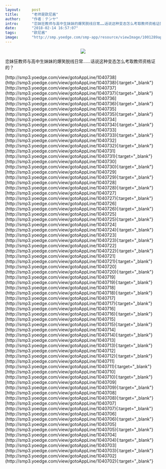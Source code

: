 ```yaml
---
layout:     post
title:      "老师是欧尼酱"
author:     "作者：テンヤ"
intro:      "恋妹狂教师与高中生妹妹的爆笑脱线日常……话说这种变态怎么考取教师资格证的？"
date:       "2018-02-14 16:57:07"
tags:       "欧尼酱"
image:      "http://smp.yoedge.com/smp-app/resource/viewImage/1001289appline.png"
---
```

<div style="text-align: center">
<p><img src="http://smp.yoedge.com/smp-app/resource/viewImage/1001289appline.png"/></p>
</div>
<p class="post-meta">
<span>恋妹狂教师与高中生妹妹的爆笑脱线日常……话说这种变态怎么考取教师资格证的？</span>
</p>
[http://smp3.yoedge.com/view/gotoAppLine/1040738](http://smp3.yoedge.com/view/gotoAppLine/1040738){:target="_blank"}
[http://smp3.yoedge.com/view/gotoAppLine/1040737](http://smp3.yoedge.com/view/gotoAppLine/1040737){:target="_blank"}
[http://smp3.yoedge.com/view/gotoAppLine/1040736](http://smp3.yoedge.com/view/gotoAppLine/1040736){:target="_blank"}
[http://smp3.yoedge.com/view/gotoAppLine/1040735](http://smp3.yoedge.com/view/gotoAppLine/1040735){:target="_blank"}
[http://smp3.yoedge.com/view/gotoAppLine/1040734](http://smp3.yoedge.com/view/gotoAppLine/1040734){:target="_blank"}
[http://smp3.yoedge.com/view/gotoAppLine/1040733](http://smp3.yoedge.com/view/gotoAppLine/1040733){:target="_blank"}
[http://smp3.yoedge.com/view/gotoAppLine/1040732](http://smp3.yoedge.com/view/gotoAppLine/1040732){:target="_blank"}
[http://smp3.yoedge.com/view/gotoAppLine/1040731](http://smp3.yoedge.com/view/gotoAppLine/1040731){:target="_blank"}
[http://smp3.yoedge.com/view/gotoAppLine/1040730](http://smp3.yoedge.com/view/gotoAppLine/1040730){:target="_blank"}
[http://smp3.yoedge.com/view/gotoAppLine/1040729](http://smp3.yoedge.com/view/gotoAppLine/1040729){:target="_blank"}
[http://smp3.yoedge.com/view/gotoAppLine/1040728](http://smp3.yoedge.com/view/gotoAppLine/1040728){:target="_blank"}
[http://smp3.yoedge.com/view/gotoAppLine/1040727](http://smp3.yoedge.com/view/gotoAppLine/1040727){:target="_blank"}
[http://smp3.yoedge.com/view/gotoAppLine/1040726](http://smp3.yoedge.com/view/gotoAppLine/1040726){:target="_blank"}
[http://smp3.yoedge.com/view/gotoAppLine/1040725](http://smp3.yoedge.com/view/gotoAppLine/1040725){:target="_blank"}
[http://smp3.yoedge.com/view/gotoAppLine/1040724](http://smp3.yoedge.com/view/gotoAppLine/1040724){:target="_blank"}
[http://smp3.yoedge.com/view/gotoAppLine/1040723](http://smp3.yoedge.com/view/gotoAppLine/1040723){:target="_blank"}
[http://smp3.yoedge.com/view/gotoAppLine/1040722](http://smp3.yoedge.com/view/gotoAppLine/1040722){:target="_blank"}
[http://smp3.yoedge.com/view/gotoAppLine/1040721](http://smp3.yoedge.com/view/gotoAppLine/1040721){:target="_blank"}
[http://smp3.yoedge.com/view/gotoAppLine/1040720](http://smp3.yoedge.com/view/gotoAppLine/1040720){:target="_blank"}
[http://smp3.yoedge.com/view/gotoAppLine/1040719](http://smp3.yoedge.com/view/gotoAppLine/1040719){:target="_blank"}
[http://smp3.yoedge.com/view/gotoAppLine/1040718](http://smp3.yoedge.com/view/gotoAppLine/1040718){:target="_blank"}
[http://smp3.yoedge.com/view/gotoAppLine/1040717](http://smp3.yoedge.com/view/gotoAppLine/1040717){:target="_blank"}
[http://smp3.yoedge.com/view/gotoAppLine/1040716](http://smp3.yoedge.com/view/gotoAppLine/1040716){:target="_blank"}
[http://smp3.yoedge.com/view/gotoAppLine/1040715](http://smp3.yoedge.com/view/gotoAppLine/1040715){:target="_blank"}
[http://smp3.yoedge.com/view/gotoAppLine/1040714](http://smp3.yoedge.com/view/gotoAppLine/1040714){:target="_blank"}
[http://smp3.yoedge.com/view/gotoAppLine/1040713](http://smp3.yoedge.com/view/gotoAppLine/1040713){:target="_blank"}
[http://smp3.yoedge.com/view/gotoAppLine/1040712](http://smp3.yoedge.com/view/gotoAppLine/1040712){:target="_blank"}
[http://smp3.yoedge.com/view/gotoAppLine/1040711](http://smp3.yoedge.com/view/gotoAppLine/1040711){:target="_blank"}
[http://smp3.yoedge.com/view/gotoAppLine/1040710](http://smp3.yoedge.com/view/gotoAppLine/1040710){:target="_blank"}
[http://smp3.yoedge.com/view/gotoAppLine/1040709](http://smp3.yoedge.com/view/gotoAppLine/1040709){:target="_blank"}
[http://smp3.yoedge.com/view/gotoAppLine/1040708](http://smp3.yoedge.com/view/gotoAppLine/1040708){:target="_blank"}
[http://smp3.yoedge.com/view/gotoAppLine/1040707](http://smp3.yoedge.com/view/gotoAppLine/1040707){:target="_blank"}
[http://smp3.yoedge.com/view/gotoAppLine/1040706](http://smp3.yoedge.com/view/gotoAppLine/1040706){:target="_blank"}
[http://smp3.yoedge.com/view/gotoAppLine/1040705](http://smp3.yoedge.com/view/gotoAppLine/1040705){:target="_blank"}
[http://smp3.yoedge.com/view/gotoAppLine/1040704](http://smp3.yoedge.com/view/gotoAppLine/1040704){:target="_blank"}
[http://smp3.yoedge.com/view/gotoAppLine/1040703](http://smp3.yoedge.com/view/gotoAppLine/1040703){:target="_blank"}
[http://smp3.yoedge.com/view/gotoAppLine/1040702](http://smp3.yoedge.com/view/gotoAppLine/1040702){:target="_blank"}


